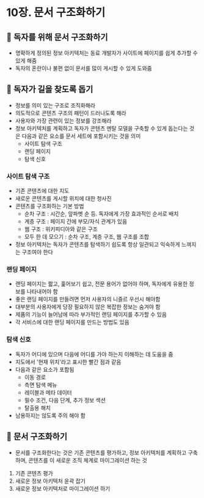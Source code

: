 # 10장. 문서 구조화하기
## 📌 독자를 위해 문서 구조화하기
- 명확하게 정의된 정보 아키텍처는 동료 개발자가 사이트에 페이지를 쉽게 추가할 수 있게 해줌
- 독자의 혼란이나 불편 없이 문서를 많이 게시할 수 있게 도와줌

## 📌 독자가 길을 찾도록 돕기
- 정보를 의미 있는 구조로 조직화해라
- 의도적으로 콘텐츠 구조의 패턴이 드러나도록 해라
- 사용자와 가장 관련이 있는 정보를 강조해라
- 정보 아키텍처를 계획하고 독자가 콘텐츠 멘탈 모델을 구축할 수 있게 돕는다는 것은 다음과 같은 요소를 문서 세트에 포함시키는 것을 의미
  - 사이트 탐색 구조
  - 랜딩 페이지
  - 탐색 신호
### 사이트 탐색 구조
- 기존 콘텐츠에 대한 지도
- 새로운 콘텐츠를 게시할 위치에 대한 청사진
- 콘텐츠를 구조화하는 기본 방법
  - 순차 구조 : 시간순, 앞파벳 순 등. 독자에게 가장 효과적인 순서로 배치
  - 계층 구조 : 페이지 간에 부모/자식 관계가 있음
  - 웹 구조 : 위키피디아와 같은 구조
  - 모두 한 데 모으기 : 순차 구조, 계층 구조, 웹 구조를 조합
- 정보 아키텍처는 독자가 콘텐츠를 탐색하기 쉽도록 항상 일관되고 익숙하게 느껴지는 구조여야 한다

### 랜딩 페이지
- 랜딩 페이지는 짧고, 훑어보기 쉽고, 전문 용어가 없어야 하며, 독자에게 유용한 정보를 나타내어야 함
- 좋은 랜딩 페이지를 만들려면 먼저 사용자의 니즐르 우선시 해야함
- 대부분의 사용자에게 당장 필요하지 않은 복잡한 정보는 숨겨야 함
- 제품의 기능이 늘어남에 따라 부가적인 랜딩 페이지를 추가할 수 있음
- 각 서비스에 대한 랜딩 페이지를 만드는 방법도 있음

### 탐색 신호
- 독자가 어디에 있으며 다음에 어디를 가야 하는지 이해하는 데 도움을 줌
- 지도에서 '현재 위치'라고 표시한 빨간 점과 같음
- 다음과 같은 요소가 포함됨
  - 이동 경로
  - 측면 탐색 메뉴
  - 레이블과 메타 데이터
  - 필수 조건, 다음 단계, 추가 정보 섹션
  - 탈출용 해치
- 남용하지는 않도록 주의 해야 함

## 📌 문서 구조화하기
- 문서를 구조화한다는 것은 기존 콘텐츠를 평가하고, 정보 아키텍처를 계획하고 구축하며, 콘텐츠를 이 새로운 조직 체계로 마이그레이션 하는 것
1. 기존 콘텐츠 평가
2. 새로운 정보 아키텍처 윤곽 잡기
3. 새로운 정보 아키텍처로 마이그레이션 하기
